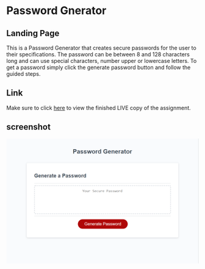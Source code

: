 # Password Gnerator

## Landing Page

This is a Password Generator that creates secure passwords for the user to their specifications. The password can be between 8 and 128 characters long and can use special characters, number upper or lowercase letters. To get a password simply click the generate password button and follow the guided steps.

## Link
Make sure to click [here](https://spotexx.github.io/passwordGenerator/) to view the finished LIVE copy of the assignment.

## screenshot 
![Password Generator screenshot](./images/screenshot.png)